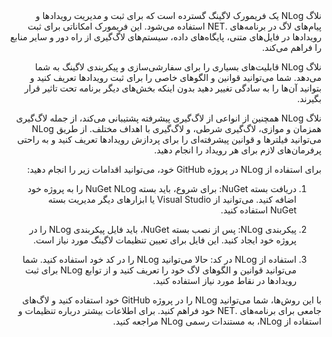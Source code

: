 <div dir="rtl">
نلاگ NLog یک فریمورک لاگینگ گسترده است که برای ثبت و مدیریت رویدادها و پیام‌های لاگ در برنامه‌های .NET استفاده می‌شود. این فریمورک امکاناتی برای ثبت رویدادها در فایل‌های متنی، پایگاه‌های داده، سیستم‌های لاگ‌گیری از راه دور و سایر منابع را فراهم می‌کند.

 نلاگ NLog قابلیت‌های بسیاری را برای سفارشی‌سازی و پیکربندی لاگینگ به شما می‌دهد. شما می‌توانید قوانین و الگوهای خاصی را برای ثبت رویدادها تعریف کنید و بتوانید آن‌ها را به سادگی تغییر دهید بدون اینکه بخش‌های دیگر برنامه تحت تاثیر قرار بگیرند.

نلاگ NLog همچنین از انواعی از لاگ‌گیری پیشرفته پشتیبانی می‌کند، از جمله لاگ‌گیری همزمان و موازی، لاگ‌گیری شرطی، و لاگ‌گیری با اهداف مختلف. از طریق NLog می‌توانید فیلترها و قوانین پیشرفته‌ای را برای پردازش رویدادها تعریف کنید و به راحتی پرفرمان‌های لازم برای هر رویداد را انجام دهید.

برای استفاده از NLog در پروژه GitHub خود، می‌توانید اقدامات زیر را انجام دهید:

1. دریافت بسته NuGet: برای شروع، باید بسته NuGet NLog را به پروژه خود اضافه کنید. می‌توانید از Visual Studio یا ابزارهای دیگر مدیریت بسته NuGet استفاده کنید.

2. پیکربندی NLog: پس از نصب بسته NuGet، باید فایل پیکربندی NLog را در پروژه خود ایجاد کنید. این فایل برای تعیین تنظیمات لاگینگ مورد نیاز است.

3. استفاده از NLog در کد: حالا می‌توانید NLog را در کد خود استفاده کنید. شما می‌توانید قوانین و الگوهای لاگ خود را تعریف کنید و از توابع NLog برای ثبت رویدادها در نقاط مورد نیاز استفاده کنید.

با این روش‌ها، شما می‌توانید NLog را در پروژه GitHub خود استفاده کنید و لاگ‌های جامعی برای برنامه‌های .NET خود فراهم کنید. برای اطلاعات بیشتر درباره تنظیمات و استفاده از NLog، به مستندات رسمی NLog مراجعه کنید.
</div>
